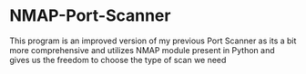 # NMAP-Port-Scanner
This program is an improved version of my previous Port Scanner as its a bit more comprehensive and utilizes NMAP module present in Python and gives us the freedom to choose the type of scan we need 
